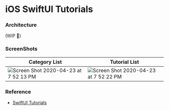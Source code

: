 # iOS SwiftUI Tutorials

### Architecture
(WIP 🚧)

### ScreenShots
Category List | Tutorial List
------------ | -------------
 | ![Screen Shot 2020-04-23 at 7 52 13 PM](https://user-images.githubusercontent.com/1080918/80160818-90442980-859c-11ea-9854-737e657ba190.png) | ![Screen Shot 2020-04-23 at 7 52 22 PM](https://user-images.githubusercontent.com/1080918/80160822-91755680-859c-11ea-8547-a594d5bc5c73.png)


### Reference
- [SwiftUI Tutorials](https://developer.apple.com/tutorials/swiftui)
